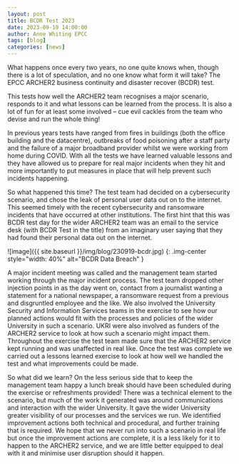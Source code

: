 ```yaml
---
layout: post
title: BCDR Test 2023
date: 2023-09-19 14:00:00
author: Anne Whiting EPCC
tags: [blog]
categories: [news]
---
```


What happens once every two years, no one quite knows when, though there is a lot of speculation, and no one know what form it will take?  The EPCC ARCHER2 business continuity and disaster recover (BCDR) test.

<!--more-->


This tests how well the ARCHER2 team recognises a major scenario, responds to it and what lessons can be learned from the process.  It is also a lot of fun for at least some involved – cue evil cackles from the team who devise and run the whole thing!

In previous years tests have ranged from fires in buildings (both the office building and the datacentre), outbreaks of food poisoning after a staff party and the failure of a major broadband provider whilst we were working from home during COVID.  With all the tests we have learned valuable lessons and they have allowed us to prepare for real major incidents when they hit and more importantly to put measures in place that will help prevent such incidents happening. 
 
So what happened this time?  The test team had decided on a cybersecurity scenario, and chose the leak of personal user data out on to the internet.  This seemed timely with the recent cybersecurity and ransomware incidents that have occurred at other institutions.  The first hint that this was BCDR test day for the wider ARCHER2 team was an email to the service desk (with BCDR Test in the title) from an imaginary user saying that they had found their personal data out on the internet. 


![image]({{ site.baseurl }}/img/blog/230919-bcdr.jpg)
{: .img-center style="width: 40%" alt="BCDR Data Breach"  }



A major incident meeting was called and the management team started working through the major incident process.  The test team dropped other injection points in as the day went on, contact from a journalist wanting a statement for a national newspaper, a ransomware request from a previous and disgruntled employee and the like.  We also involved the University Security and Information Services teams in the exercise to see how our planned actions would fit with the processes and policies of the wider University in such a scenario.   UKRI were also involved as funders of the ARCHER2 service to look at how such a scenario might impact them.  Throughout the exercise the test team made sure that the ARCHER2 service kept running and was unaffected in real like.  Once the test was complete we carried out a lessons learned exercise to look at how well we handled the test and what improvements could be made.

So what did we learn?  On the less serious side that to keep the management team happy a lunch break should have been scheduled during the exercise or refreshments provided!  There was a technical element to the scenario, but much of the work it generated was around communications and interaction with the wider University. It gave the wider University greater visibility of our processes and the services we run.  We identified improvement actions both technical and procedural, and further training that is required.  We hope that we never run into such a scenario in real life but once the improvement actions are complete, it is a less likely for it to happen to the ARCHER2 service, and we are little better equipped to deal with it and minimise user disruption should it happen.





<!--

![image]({{ site.baseurl }}/img/blog/230912-sunset-beach.jpg)
{: .img-center style="width: 80%" alt="Beach at sunset"  }
 


![image]({{ site.baseurl }}/img/blog/230912-epcc-stand.jpg)
{: .img-center style="width: 60%" alt="EPCC stand"  }




![image]({{ site.baseurl }}/img/blog/230912-swansea-marina.jpg)
{: .img-center style="width: 70%" alt="swansea marina by night"  }

-->